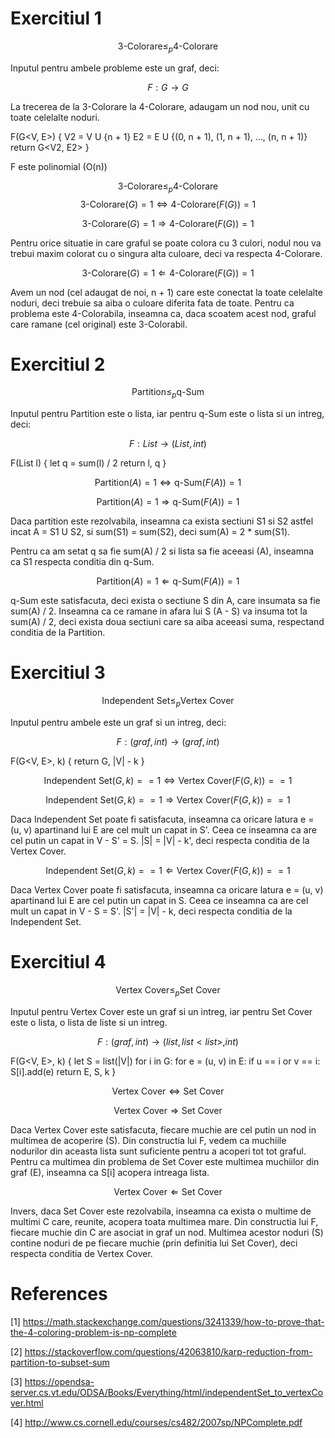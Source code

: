 # Exercitiul 1
$$ \text{3-Colorare} \leq_p \text{4-Colorare} $$

Inputul pentru ambele probleme este un graf, deci:

$$ F : G \rightarrow G $$

La trecerea de la 3-Colorare la 4-Colorare, adaugam un nod nou, unit cu toate celelalte noduri.

F(G<V, E>) {
    V2 = V U {n + 1}
    E2 = E U {(0, n + 1), (1, n + 1), ..., (n, n + 1)}
    return G<V2, E2>
}

F este polinomial (O(n))

$$ \text{3-Colorare} \leq_p \text{4-Colorare} $$
$$ \text{3-Colorare}(G) = 1 \iff \text{4-Colorare}(F(G)) = 1 $$

$$ \text{3-Colorare}(G) = 1 \Rightarrow \text{4-Colorare}(F(G)) = 1 $$

Pentru orice situatie in care graful se poate colora cu 3 culori, nodul nou va trebui maxim colorat cu o singura alta culoare, deci va respecta 4-Colorare.

$$ \text{3-Colorare}(G) = 1 \Leftarrow \text{4-Colorare}(F(G)) = 1 $$

Avem un nod (cel adaugat de noi, n + 1) care este conectat la toate celelalte noduri, deci trebuie sa aiba o culoare diferita fata de toate. Pentru ca problema este 4-Colorabila, inseamna ca, daca scoatem acest nod, graful care ramane (cel original) este 3-Colorabil.

# Exercitiul 2
$$ \text{Partition} \leq_p \text{q-Sum} $$

Inputul pentru Partition este o lista, iar pentru q-Sum este o lista si un intreg, deci:

$$ F : List \rightarrow (List, int) $$

F(List l) {
    let q = sum(l) / 2
    return l, q
}

$$ \text{Partition}(A) = 1 \iff \text{q-Sum}(F(A)) = 1 $$

$$ \text{Partition}(A) = 1 \Rightarrow \text{q-Sum}(F(A)) = 1 $$

Daca partition este rezolvabila, inseamna ca exista sectiuni S1 si S2 astfel incat A = S1 U S2, si sum(S1) = sum(S2), deci sum(A) = 2 * sum(S1).

Pentru ca am setat q sa fie sum(A) / 2 si lista sa fie aceeasi (A), inseamna ca S1 respecta conditia din q-Sum.

$$ \text{Partition}(A) = 1 \Leftarrow \text{q-Sum}(F(A)) = 1 $$

q-Sum este satisfacuta, deci exista o sectiune S din A, care insumata sa fie sum(A) / 2. Inseamna ca ce ramane in afara lui S (A - S) va insuma tot la sum(A) / 2, deci exista doua sectiuni care sa aiba aceeasi suma, respectand conditia de la Partition.

# Exercitiul 3
$$ \text{Independent Set} \leq_p \text{Vertex Cover} $$

Inputul pentru ambele este un graf si un intreg, deci:

$$ F : (graf, int) \rightarrow (graf, int) $$

F(G<V, E>, k) {
    return G, |V| - k
}

$$ \text{Independent Set}(G, k) == 1 \iff \text{Vertex Cover}(F(G, k)) == 1 $$

$$ \text{Independent Set}(G, k) == 1 \Rightarrow \text{Vertex Cover}(F(G, k)) == 1 $$

Daca Independent Set poate fi satisfacuta, inseamna ca oricare latura e = (u, v) apartinand lui E are cel mult un capat in S'. Ceea ce inseamna ca are cel putin un capat in V - S' = S. |S| = |V| - k', deci respecta conditia de la Vertex Cover.

$$ \text{Independent Set}(G, k) == 1 \Leftarrow \text{Vertex Cover}(F(G, k)) == 1 $$

Daca Vertex Cover poate fi satisfacuta, inseamna ca oricare latura e = (u, v) apartinand lui E are cel putin un capat in S. Ceea ce inseamna ca are cel mult un capat in V - S = S'. |S'| = |V| - k, deci respecta conditia de la Independent Set.

# Exercitiul 4
$$ \text{Vertex Cover} \leq_p \text{Set Cover} $$

Inputul pentru Vertex Cover este un graf si un intreg, iar pentru Set Cover este o lista, o lista de liste si un intreg.

$$ F : (graf, int) \rightarrow (list, list<list>, int) $$

F(G<V, E>, k) {
    let S = list(|V|)
    for i in G:
        for e = (u, v) in E:
            if u == i or v == i:
                S[i].add(e)
    return E, S, k
}

$$ \text{Vertex Cover} \iff \text{Set Cover} $$

$$ \text{Vertex Cover} \Rightarrow \text{Set Cover} $$

Daca Vertex Cover este satisfacuta, fiecare muchie are cel putin un nod in multimea de acoperire (S). Din constructia lui F, vedem ca muchiile nodurilor din aceasta lista sunt suficiente pentru a acoperi tot tot graful. Pentru ca multimea din problema de Set Cover este multimea muchiilor din graf (E), inseamna ca S[i] acopera intreaga lista.

$$ \text{Vertex Cover} \Leftarrow \text{Set Cover} $$

Invers, daca Set Cover este rezolvabila, inseamna ca exista o multime de multimi C care, reunite, acopera toata multimea mare. Din constructia lui F, fiecare muchie din C are asociat in graf un nod. Multimea acestor noduri (S) contine noduri de pe fiecare muchie (prin definitia lui Set Cover), deci respecta conditia de Vertex Cover.


# References
[1] https://math.stackexchange.com/questions/3241339/how-to-prove-that-the-4-coloring-problem-is-np-complete

[2] https://stackoverflow.com/questions/42063810/karp-reduction-from-partition-to-subset-sum

[3] https://opendsa-server.cs.vt.edu/ODSA/Books/Everything/html/independentSet_to_vertexCover.html

[4] http://www.cs.cornell.edu/courses/cs482/2007sp/NPComplete.pdf
